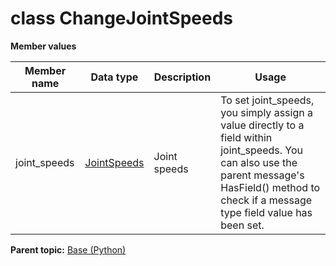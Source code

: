 # class ChangeJointSpeeds

 **Member values** 

|Member name|Data type|Description|Usage|
|-----------|---------|-----------|-----|
|joint\_speeds| [JointSpeeds](JointSpeeds.md#)|Joint speeds|To set joint\_speeds, you simply assign a value directly to a field within joint\_speeds. You can also use the parent message's HasField\(\) method to check if a message type field value has been set.|

**Parent topic:** [Base \(Python\)](../../summary_pages/Base.md)

